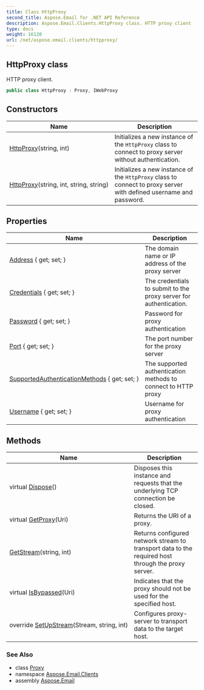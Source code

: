 ```yaml
---
title: Class HttpProxy
second_title: Aspose.Email for .NET API Reference
description: Aspose.Email.Clients.HttpProxy class. HTTP proxy client
type: docs
weight: 16120
url: /net/aspose.email.clients/httpproxy/
---
```

## HttpProxy class

HTTP proxy client.

```csharp
public class HttpProxy : Proxy, IWebProxy
```

## Constructors

| Name | Description |
| --- | --- |
| [HttpProxy](httpproxy/#constructor)(string, int) | Initializes a new instance of the `HttpProxy` class to connect to proxy server without authentication. |
| [HttpProxy](httpproxy/#constructor_1)(string, int, string, string) | Initializes a new instance of the `HttpProxy` class to connect to proxy server with defined username and password. |

## Properties

| Name | Description |
| --- | --- |
| [Address](../../aspose.email.clients/proxy/address/) { get; set; } | The domain name or IP address of the proxy server |
| [Credentials](../../aspose.email.clients/httpproxy/credentials/) { get; set; } | The credentials to submit to the proxy server for authentication. |
| [Password](../../aspose.email.clients/proxy/password/) { get; set; } | Password for proxy authentication |
| [Port](../../aspose.email.clients/proxy/port/) { get; set; } | The port number for the proxy server |
| [SupportedAuthenticationMethods](../../aspose.email.clients/httpproxy/supportedauthenticationmethods/) { get; set; } | The supported authentication methods to connect to HTTP proxy |
| [Username](../../aspose.email.clients/proxy/username/) { get; set; } | Username for proxy authentication |

## Methods

| Name | Description |
| --- | --- |
| virtual [Dispose](../../aspose.email.clients/proxy/dispose/)() | Disposes this instance and requests that the underlying TCP connection be closed. |
| virtual [GetProxy](../../aspose.email.clients/httpproxy/getproxy/)(Uri) | Returns the URI of a proxy. |
| [GetStream](../../aspose.email.clients/proxy/getstream/)(string, int) | Returns configured network stream to transport data to the required host through the proxy server. |
| virtual [IsBypassed](../../aspose.email.clients/httpproxy/isbypassed/)(Uri) | Indicates that the proxy should not be used for the specified host. |
| override [SetUpStream](../../aspose.email.clients/httpproxy/setupstream/)(Stream, string, int) | Configures proxy-server to transport data to the target host. |

### See Also

* class [Proxy](../proxy/)
* namespace [Aspose.Email.Clients](../../aspose.email.clients/)
* assembly [Aspose.Email](../../)


